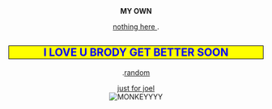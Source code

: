 <html>

<center>

 <head>
    <meta charset="utf-8">
    <title>My CSS experiment</title>
    <style>
      h2 {
        color: blue;
        background-color: yellow;
        border: 1px solid black;
      p {
        color: red;
      }
</style>

  </head>

<head>
<b>MY OWN</b>




<body>

<p><a href="https://www.pornhub.com/">nothing here </a>.</p>


<p><h2>I LOVE U BRODY GET BETTER SOON</h2>


<p>.<a href="https://www.youtube.com/watch?v=cd2FZrBgUjA">random</a>

<p><a href="https://meatspin.com">just for joel</a>

<br>

<img scr="monkey.jpg" alt="MONKEYYYY">


<style>
p {
  background-image: url('unknown.png');
}
</style>




    